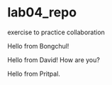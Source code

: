 # lab04_repo
exercise to practice collaboration


Hello from Bongchul!



Hello from David! How are you?



Hello from Pritpal.
